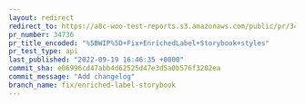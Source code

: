 ```yaml
---
layout: redirect
redirect_to: https://a8c-woo-test-reports.s3.amazonaws.com/public/pr/34736/api/index.html
pr_number: 34736
pr_title_encoded: "%5BWIP%5D+Fix+EnrichedLabel+Storybook+styles"
pr_test_type: api
last_published: "2022-09-19 16:46:35 +0000"
commit_sha: e06996cd47abb4d62525d47e3d5a0b576f3202ea
commit_message: "Add changelog"
branch_name: fix/enriched-label-storybook
---
```

